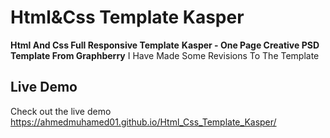 # Html&Css Template Kasper
**Html And Css Full Responsive Template**
**Kasper - One Page Creative PSD Template From Graphberry**
I Have Made Some Revisions To The Template
## Live Demo
Check out the live demo https://ahmedmuhamed01.github.io/Html_Css_Template_Kasper/

